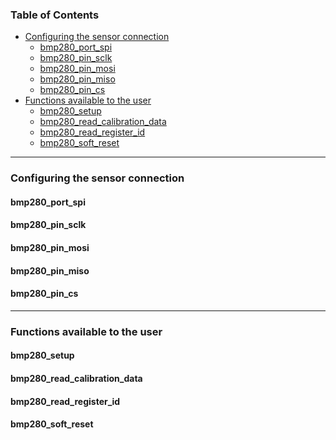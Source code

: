 ### Table of Contents

- [Configuring the sensor connection](#configuring-the-sensor-connection)
    - [bmp280_port_spi](#bmp280_port_spi)
    - [bmp280_pin_sclk](#bmp280_pin_sclk)
    - [bmp280_pin_mosi](#bmp280_pin_mosi)
    - [bmp280_pin_miso](#bmp280_pin_miso)
    - [bmp280_pin_cs](#bmp280_pin_cs)
- [Functions available to the user](#functions-available-to-the-user)
    - [bmp280_setup](#bmp280_setup)
    - [bmp280_read_calibration_data](#bmp280_read_calibration_data)
    - [bmp280_read_register_id](#bmp280_read_register_id)
    - [bmp280_soft_reset](#bmp280_soft_reset)

<hr>

### Configuring the sensor connection

#### bmp280_port_spi

#### bmp280_pin_sclk

#### bmp280_pin_mosi

#### bmp280_pin_miso

#### bmp280_pin_cs

<hr>

### Functions available to the user

#### bmp280_setup

#### bmp280_read_calibration_data

#### bmp280_read_register_id

#### bmp280_soft_reset